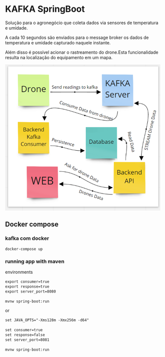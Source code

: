 # KAFKA SpringBoot

Solução para o agronegócio que coleta dados via sensores de temperatura e umidade.

A cada 10 segundos são enviados para o message broker os dados de temperatura e
umidade capturado naquele instante.

Além disso é possível acionar o rastreamento do drone.Esta funcionalidade resulta na localização do equipamento em um mapa.

![Diagrama](/diagrama.png)

## Docker compose

### kafka com docker
    docker-compose up

### running app with maven

environments
```
export consumer=true
export response=true
export server_port=8080

mvnw spring-boot:run
```
or
```
set JAVA_OPTS="-Xms128m -Xmx256m -d64"

set consumer=true
set response=false
set server_port=8081

mvnw spring-boot:run
```

